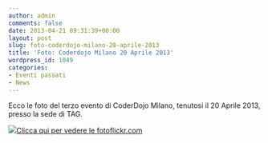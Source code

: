 ```yaml
---
author: admin
comments: false
date: 2013-04-21 09:31:39+00:00
layout: post
slug: foto-coderdojo-milano-20-aprile-2013
title: 'Foto: Coderdojo Milano 20 Aprile 2013'
wordpress_id: 1049
categories:
- Eventi passati
- News
---
```


Ecco le foto del terzo evento di CoderDojo Milano, tenutosi il 20 Aprile 2013, presso la sede di TAG.


[![](//coderdojomilano.it/wp-content/uploads/2013/04/aprile_2013.jpg)Clicca qui per vedere le fotoflickr.com](//www.flickr.com/photos/98942956@N02/sets/72157634976997543/)



